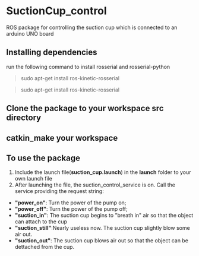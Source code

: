 # SuctionCup_control
ROS package for controlling the suction cup which is connected to an arduino UNO board

## **Installing dependencies**
  run the following command to install rosserial and rosserial-python
> sudo apt-get install ros-kinetic-rosserial

> sudo apt-get install ros-kinetic-rosserial
  
## **Clone the package to your workspace src directory**
## **catkin_make your workspace**
## **To use the package**

1. Include the launch file(**suction_cup.launch**) in the **launch** folder to your own launch file
1. After launching the file, the suction_control_service is on. Call the service providing the request string:
  * **"power_on"**: Turn the power of the pump on;
  * **"power_off"**: Turn the power of the pump off;
  * **"suction_in"**: The suction cup begins to "breath in" air so that the object can attach to the cup
  * **"suction_still"**:Nearly useless now. The suction cup slightly blow some air out.
  * **"suction_out"**: The suction cup blows air out so that the object can be dettached from the cup.


